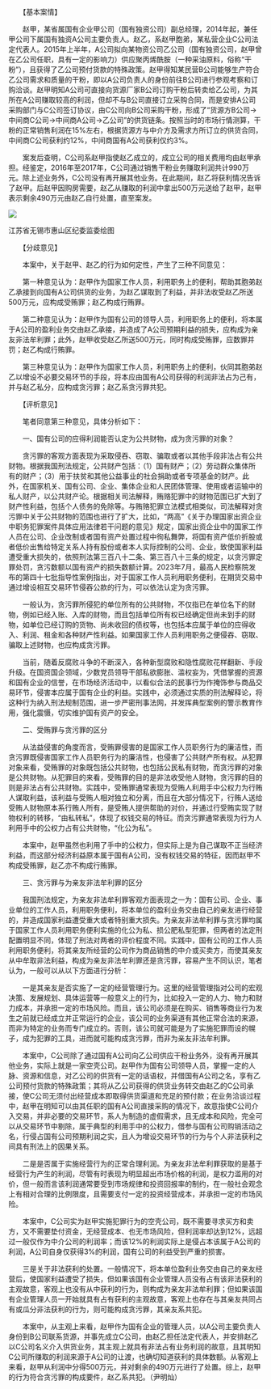 　　【基本案情】

　　赵甲，某省属国有企业甲公司（国有独资公司）副总经理，2014年起，兼任甲公司下属国有独资A公司主要负责人。赵乙，系赵甲胞弟，某私营企业C公司法定代表人。2015年上半年，A公司拟向某物资公司乙公司（国有独资公司，赵甲曾在乙公司任职，具有一定的影响力）供应聚丙烯酰胺（一种采油原料，俗称“干粉”），且获得了乙公司预付货款的特殊政策。赵甲得知某民营B公司能够生产符合乙公司需求和质量的干粉，即以A公司负责人的身份前往B公司进行参观考察和订购洽谈。赵甲明知A公司可直接向货源厂家B公司订购干粉后转卖给乙公司，为其所在A公司赚取较高的利润，但却不与B公司直接订立采购合同，而是安排A公司采购部门与C公司签订协议，由C公司向B公司采购干粉，形成了“货源方B公司→中间商C公司→中间商A公司→乙公司”的供货链条。按照当时的市场行情测算，干粉的正常销售利润在15%左右，根据货源方与中介方及需求方所订立的供货合同，中间商C公司获利约12%，中间商国有A公司获利仅约3%。

　　案发后查明，C公司系赵甲指使赵乙成立的，成立公司的相关费用均由赵甲承担。经鉴定，2016年至2017年，C公司通过销售干粉业务赚取利润共计990万元。除上述业务外，C公司没有再开展其他业务。在此期间，赵乙将获利情况告诉了赵甲。后赵甲因购房需要，赵乙从赚取的利润中拿出500万元送给了赵甲，赵甲表示剩余490万元由赵乙自行处置，直至案发。

![](https://www.ccdi.gov.cn/hdjln/ywtt/202406/W020240628353481193301.jpeg)

江苏省无锡市惠山区纪委监委绘图

　　【分歧意见】

　　本案中，关于赵甲、赵乙的行为如何定性，产生了三种不同意见：

　　第一种意见认为：赵甲作为国家工作人员，利用职务上的便利，帮助其胞弟赵乙承接到向国有A公司供货的业务，为赵乙谋取到了利益，并非法收受赵乙所送500万元，应构成受贿罪；赵乙构成行贿罪。

　　第二种意见认为：赵甲作为国有公司的领导人员，利用职务上的便利，将本属于A公司的盈利业务交由赵乙承接，并造成了A公司预期利益的损失，应构成为亲友非法牟利罪；此外，赵甲收受赵乙所送500万元，同时构成受贿罪，应数罪并罚；赵乙构成行贿罪。

　　第三种意见认为：赵甲作为国家工作人员，利用职务上的便利，伙同其胞弟赵乙以增设不必要交易环节的手段，将本应由国有A公司获得的利润非法占为己有，并与赵乙私分，应构成贪污罪；赵乙系贪污罪共犯。

　　【评析意见】

　　笔者同意第三种意见，具体分析如下：

　　一、国有公司的应得利润能否认定为公共财物，成为贪污罪的对象？

　　贪污罪的客观方面表现为采取侵吞、窃取、骗取或者以其他手段非法占有公共财物。根据我国刑法规定，公共财产包括：（1）国有财产；（2）劳动群众集体所有的财产；（3）用于扶贫和其他公益事业的社会捐助或者专项基金的财产。此外，在国家机关、国有公司、企业、集体企业和人民团体管理、使用或者运输中的私人财产，以公共财产论。根据相关司法解释，贿赂犯罪中的财物范围已扩大到了财产性利益，包括个人债务的免除等。与贿赂犯罪立法模式相类似，司法解释对贪污罪中关于公共财物的范围也进行了扩大，比如，“两高”《关于办理国家出资企业中职务犯罪案件具体应用法律若干问题的意见》规定，国家出资企业中的国家工作人员在公司、企业改制或者国有资产处置过程中徇私舞弊，将国有资产低价折股或者低价出售给特定关系人持有股份或者本人实际控制的公司、企业，致使国家利益遭受重大损失的，依照刑法第三百八十二条、第三百八十三条的规定，以贪污罪定罪处罚，贪污数额以国有资产的损失数额计算。2023年7月，最高人民检察院发布的第四十七批指导性案例指出，对于国家工作人员利用职务便利，在期货交易中通过增设相互交易环节侵吞公款的行为，可以依法认定为贪污罪。

　　一般认为，贪污罪所侵犯的单位所有的公共财物，不仅指已在单位名下的财物，例如已经入账、入库的财物，而且包括单位所有权已经确定但尚未到手的财物，如单位已经订购的货物、尚未收回的债权等，也包括本应属于单位的应得收入、利润、租金和各种财产性利益。如果国家工作人员利用职务之便侵吞、窃取、骗取上述财物，也应构成贪污罪。

　　当前，随着反腐败斗争的不断深入，各种新型腐败和隐性腐败花样翻新、手段升级。在国资国企领域，少数党员领导干部私欲膨胀、滥权妄为，凭借掌握的资源和国有企业的信誉，在市场经济活动中，以看似合法的民事行为作掩饰参与商品交易环节，侵害本应属于国有企业的利益。实践中，必须通过实质的刑法解释论，将这种行为纳入刑法规制范围，进一步严密刑事法网，并发挥典型案例的警示教育作用，强化震慑，切实维护国有资产的安全。

　　二、受贿罪与贪污罪的区分

　　从法益侵害的角度而言，受贿罪侵害的是国家工作人员职务行为的廉洁性，而贪污罪既侵害国家工作人员职务行为的廉洁性，也侵害了公共财产所有权。从犯罪对象来看，受贿罪的对象既包括公共财物，也包括公民私有财物，而贪污罪的对象是公共财物。从犯罪目的来看，受贿罪的目的是非法收受他人财物，贪污罪的目的则是非法占有公共财物。实践中，受贿罪通常表现为受贿人利用手中公权力为行贿人谋取利益，该利益与受贿人相对独立和分离，而且在大部分情况下，行贿人送给受贿人财物原本系行贿人所有，是受贿人提供帮助的对价，并通过行受贿实现了财物权利的转移，“由私转私”，体现了权钱交易的特征。而贪污罪通常表现为行为人利用手中的公权力占有公共财物，“化公为私”。

　　本案中，赵甲虽然也利用了手中的公权力，但实际上是为自己谋取不正当经济利益，而这部分经济利益原本属于国有A公司，没有权钱交易的特征，因而赵甲不构成受贿罪，赵乙亦不构成行贿罪。

　　三、贪污罪与为亲友非法牟利罪的区分

　　我国刑法规定，为亲友非法牟利罪客观方面表现之一为：国有公司、企业、事业单位的工作人员，利用职务便利，将本单位的盈利业务交由自己的亲友进行经营的，并造成国家利益遭受重大或者特别重大损失。为亲友非法牟利罪与贪污罪均属于国家工作人员利用职务便利实施的化公为私、损公肥私型犯罪，但两者的法定刑配置明显不同，体现了刑法对两者的评价程度不同。实践中，国有公司的工作人员利用职务便利，将其亲友所经营的公司作为商品销售的中介或买卖方，而使其亲友从中牟取非法利益，构成为亲友非法牟利罪还是贪污罪，容易产生不同认识，笔者认为，一般可以从以下方面进行分析：

　　一是其亲友是否实施了一定的经营管理行为。这里的经营管理指对公司的宏观决策、发展规划、具体运营等一般意义上的行为，比如投入一定的人力、物力和财力成本，并承担一定的市场风险。而且，该公司必须是在购买、销售等商业行为发生之前就已经成立并正常运行的企业，该公司的业务渠道有其他正常合法的来源，而非为特定的业务而专门成立的。否则，该公司就可能是为了实施犯罪而设的幌子，成为犯罪的工具，进而就可能构成贪污罪，而非为亲友非法牟利罪。

　　本案中，C公司除了通过国有A公司向乙公司供应干粉业务外，没有再开展其他业务，实际上就是一家空壳公司。赵甲作为国有公司领导人员，掌握一定的人脉、资源和信息，对乙公司的供货有一定的话语权，并借国有A公司之名，享有乙公司预付货款的特殊政策；其将从乙公司获得的供货业务转交由赵乙的C公司承接，使C公司无须付出经营成本即取得供货渠道和充足的预付款；在业务洽谈过程中，赵甲在明知可以由其任职的国有A公司直接采购的情况下，故意指使C公司介入交易，并非必要的交易环节，系人为制造的虚假需求，且无成本和风险，完全可以从交易环节中剔除，属于典型的利用手中的公权力，借参与国有公司购销活动之名，行侵占国有公司预期利润之实，且人为增设交易环节的行为与个人非法获利之间具有刑法上的因果关系。

　　二是是否属于实施经营行为的正常合理利润。为亲友非法牟利罪获取的是基于经营行为产生的利润，尽管有时表现为明显超出市场价格的利润，是权力滥用的对价，但一般而言该利润通常要受到市场规律和投资回报率的制约，在一般社会观念上有相对合理的比例限度，且需要支付一定的投资经营成本，并承担一定的市场风险。

　　本案中，C公司实为赵甲实施犯罪行为的空壳公司，既不需要寻求买方和卖方，又不需要垫付资金，无经营成本、也无市场风险，但利润率却达到12%，远超过一般仅作为中介公司的利润率；而该12%的利润实际上是侵占本该属于A公司的利润，A公司自身仅获得3%的利润，国有公司的利益受到严重的损害。

　　三是关于非法获利的处置。一般情况下，将本单位盈利业务交由自己的亲友经营后，使国家利益遭受了损失，但如果该国有企业管理人员没有占有该非法获利的主观故意，客观上也没有从中获利的行为，则构成为亲友非法牟利罪；但如果该国有企业管理人员一开始就具有占有获利的主观故意，客观上也存在与其亲友共同占有或瓜分非法获利的行为，则可能构成贪污罪，其亲友系共犯。

　　本案中，从主观上来看，赵甲作为国有企业的管理人员，以A公司主要负责人身份到B公司联系货源，并事先成立C公司，由赵乙担任法定代表人，并安排赵乙以C公司名义介入供货业务，其主观上就具有非法占有业务利润的故意，且其明知C公司所赚取的利润来源于A公司的让渡，也确切知道获利的具体数额。从客观上来看，赵甲从利润中分得500万元，并对剩余的490万元进行了处置。综上，赵甲的行为符合贪污罪的构成要件，赵乙系共犯。（尹明灿）
